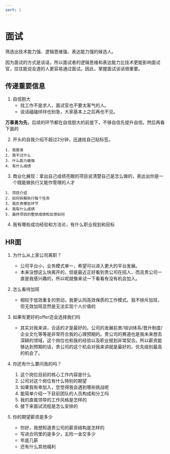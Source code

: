 ```yaml
---
sort: 1
---
```


# 面试


筛选出技术能力强、逻辑思维强、表达能力强的候选人。

因为面试的方式是谈话，所以面试者的逻辑思维和表达能力比技术更能影响面试官，往往能说会道的人更容易通过面试。因此，掌握面试谈话很重要。


## 传递重要信息

1. 自信胆大
    - 找工作不是求人，面试官也不要太客气的人。
    - 说话磕磕绊绊也别急，大家基本上之后再也不见。

**万事勇为先**，后续的环节都在自信胆大的前提下，不够自信先提升自信。然后再看下面的

2. 开头的自我介绍不超过2分钟，迅速给自己贴标签。

```
1. 我是谁
2. 我干过什么
3. 什么能力最强
4. 有什么成绩
```

3. 商业化展现：拿出自己成绩亮眼的项目说清楚自己是怎么做的，表达出你是一个既能做执行又能作管理的人才

```
1. 项目介绍
2. 如何拆解执行每个任务
3. 我负责哪些环节
4. 我有什么成绩
5. 最终项目的整体成绩和反馈如何
```

4. 我有哪些成功经验和方法论，有什么职业规划和目标

## HR面

1. 为什么从上家公司离职？
    - 公司平台小，业务模式单一，希望可以进入更大的平台发展。
    - 本来没想这么快离开的，但是最近正好看到贵公司在招人，而且贵公司一直是我感兴趣的，所以呢就像来试一下看看有没有机会加入。

2. 怎么看待加班
    - 相较于低效重复的劳动，我更认同高效保质的工作模式。我不排斥加班，但无效加班显然是无法实现个人价值的

3. 如果有更好的offer还会选择我们吗
    - 其实对我来讲，合适的才是最好的。公司的发展前景/培训体系/晋升制度/企业文化等等是非常符合我的心理预期的。贵公司的赛道也是我未来想去深耕的领域，这个岗位也和我的经验以及职业规划非常契合。所以薪资能够达到预期的话，贵公司的这个机会对我来讲就是最好的，优先级别最高的机会了。

4. 你还有什么要问我的吗？
    1. 这个岗位目前的核心工作内容是什么
    2. 公司对这个岗位有什么特别的期望
    3. 如果我有幸加入，您觉得我会遇到哪些挑战呢
    4. 能简单介绍一下目前团队的人员构成和分工吗
    5. 我的直属领导的工作风格是怎样的
    6. 接下来面试流程是怎么安排的

5. 你的期望薪资是多少
    - 你好，我想知道贵公司的薪资结构是怎样的
    - 写进合同里的是多少，五险一金交多少
    - 年底几薪
    - 还有什么其他福利